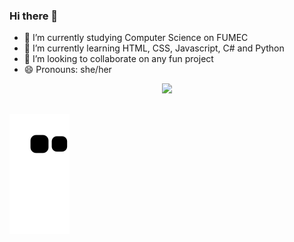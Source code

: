 ### Hi there 👋

- 🔭 I’m currently studying Computer Science on FUMEC 
- 🌱 I’m currently learning HTML, CSS, Javascript, C# and Python
- 👯 I’m looking to collaborate on any fun project
- 😄 Pronouns: she/her

<div align="center">
  <a href="https://github.com/myoui01">
  <img height="180em" src="https://github-readme-stats.vercel.app/api?username=myoui01&show_icons=true&theme=gotham&include_all_commits=true&count_private=true"/>
</div>
  
  
  ##

 
  ![Snake animation](https://github.com/rafaballerini/rafaballerini/blob/output/github-contribution-grid-snake.svg)
 
</div>
